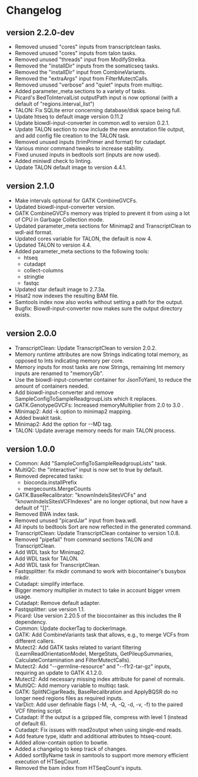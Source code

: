 Changelog
==========

<!--

Newest changes should be on top.

This document is user facing. Please word the changes in such a way
that users understand how the changes affect the new version.
-->

version 2.2.0-dev
---------------------------
+ Removed unused "cores" inputs from transcriptclean tasks.
+ Removed unused "cores" inputs from talon tasks.
+ Removed unused "threads" input from ModifyStrelka.
+ Removed the "installDir" inputs from the somaticseq tasks.
+ Removed the "installDir" input from CombineVariants.
+ Removed the "extraArgs" input from FilterMutectCalls.
+ Removed unused "verbose" and "quiet" inputs from multiqc.
+ Added parameter_meta sections to a variety of tasks.
+ Picard's BedToIntervalList outputPath input is now optional (with a default of "regions.interval_list")
+ TALON: Fix SQLite error concerning database/disk space being full.
+ Update htseq to default image version 0.11.2
+ Update biowdl-input-converter in common.wdl to version 0.2.1.
+ Update TALON section to now include the new annotation file output, and add config file creation to the TALON task.
+ Removed unused inputs (trimPrimer and format) for cutadapt.
+ Various minor command tweaks to increase stability.
+ Fixed unused inputs in bedtools sort (inputs are now used).
+ Added miniwdl check to linting.
+ Update TALON default image to version 4.4.1.

version 2.1.0
---------------------------
+ Make intervals optional for GATK CombineGVCFs.
+ Updated biowdl-input-converter version.
+ GATK CombineGVCFs memory was tripled to prevent it from using a lot of CPU in
  Garbage Collection mode.
+ Updated parameter_meta sections for Minimap2 and TranscriptClean to wdl-aid format.
+ Updated cores variable for TALON, the default is now 4.
+ Updated TALON to version 4.4.
+ Added parameter_meta sections to the following tools:
    + htseq
    + cutadapt
    + collect-columns
    + stringtie
    + fastqc
+ Updated star default image to 2.7.3a.
+ Hisat2 now indexes the resulting BAM file.
+ Samtools index now also works without setting a path for the output.
+ Bugfix: Biowdl-input-converter now makes sure the output directory exists.

version 2.0.0
---------------------------
+ TranscriptClean: Update TranscriptClean to version 2.0.2.
+ Memory runtime attributes are now Strings indicating total memory, as opposed to Ints indicating memory per core.
+ Memory inputs for most tasks are now Strings, remaining Int memory inputs are renamed to "memoryGb".
+ Use the biowdl-input-converter container for JsonToYaml, to reduce the amount of containers needed.
+ Add biowdl-input-converter and remove SampleConfigToSampleReadgroupLists which it replaces.
+ GATK.GenotypeGVCFs: Increased memoryMultiplier from 2.0 to 3.0 .
+ Minimap2: Add -k option to minimap2 mapping.
+ Added bwakit task.
+ Minimap2: Add the option for --MD tag.
+ TALON: Update average memory needs for main TALON process.

version 1.0.0
---------------------------
+ Common: Add "SampleConfigToSampleReadgroupLists" task.
+ MultiQC: the "interactive" input is now set to true by default.
+ Removed deprecated tasks:
  + bioconda.installPrefix
  + mergecounts.MergeCounts
+ GATK.BaseRecalibrator: "knownIndelsSitesVCFs" and "knownIndelsSitesVCFIndexes" are no longer optional, but now have a default of "[]".
+ Removed BWA index task.
+ Removed unused "picardJar" input from bwa.wdl.
+ All inputs to bedtools Sort are now reflected in the generated command.
+ TranscriptClean: Update TranscriptClean container to version 1.0.8.
+ Removed "pipefail" from command sections TALON and TranscriptClean.
+ Add WDL task for Minimap2.
+ Add WDL task for TALON.
+ Add WDL task for TranscriptClean.
+ Fastqsplitter: fix mkdir command to work with biocontainer's busybox mkdir.
+ Cutadapt: simplify interface.
+ Bigger memory multiplier in mutect to take in account bigger vmem usage.
+ Cutadapt: Remove default adapter.
+ Fastqsplitter: use version 1.1.
+ Picard: Use version 2.20.5 of the biocontainer as this includes the R dependency.
+ Common: Update dockerTag to dockerImage.
+ GATK: Add CombineVariants task that allows, e.g., to merge VCFs from different callers.
+ Mutect2: Add GATK tasks related to variant filtering (LearnReadOrientationModel, MergeStats, GetPileupSummaries, CalculateContamination and FilterMutectCalls).
+ Mutect2: Add "--germline-resource" and "--f1r2-tar-gz" inputs, requiring an update to GATK 4.1.2.0. 
+ Mutect2: Add necessary missing index attribute for panel of normals.
+ MultiQC: Add memory variable to multiqc task.
+ GATK: SplitNCigarReads, BaseRecalibration and ApplyBQSR do no longer need regions files as required inputs.
+ VarDict: Add user definable flags (-M, -A, -Q, -d, -v, -f) to the paired VCF filtering script.
+ Cutadapt: If the output is a gzipped file, compress with level 1 (instead of default 6).
+ Cutadapt: Fix issues with read2output when using single-end reads.
+ Add feature type, idattr and additional attributes to htseq-count.
+ Added allow-contain option to bowtie.
+ Added a changelog to keep track of changes.
+ Added sortByName task in samtools to support more memory efficient execution of HTSeqCount.
+ Removed the bam index from HTSeqCount's inputs.
